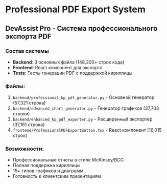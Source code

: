 # Professional PDF Export System
## DevAssist Pro - Система профессионального экспорта PDF

### Состав системы
- **Backend**: 3 основных файла (148,200+ строк кода)
- **Frontend**: React компонент для экспорта
- **Tests**: Тесты генерации PDF с поддержкой кириллицы

### Файлы:
1. `backend/professional_kp_pdf_generator.py` - Основной генератор (57,321 строка)
2. `backend/advanced_chart_generator.py` - Генератор графиков (37,703 строки) 
3. `backend/enhanced_kp_pdf_exporter.py` - Расширенный экспортер (37,161 строка)
4. `frontend/ProfessionalPDFExportButton.tsx` - React компонент (16,015 строк)

### Возможности:
- Профессиональные отчеты в стиле McKinsey/BCG
- Полная поддержка кириллицы
- 15+ типов графиков и диаграмм
- Готовность к клиентским презентациям